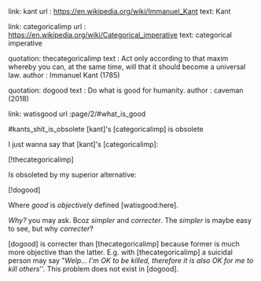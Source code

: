 link: kant
url : https://en.wikipedia.org/wiki/Immanuel_Kant
text: Kant

link: categoricalimp
url : https://en.wikipedia.org/wiki/Categorical_imperative
text: categorical imperative

quotation: thecategoricalimp
text     : Act only according to that maxim whereby you can, at the same time,
           will that it should become a universal law.
author   : Immanuel Kant (1785)

quotation: dogood
text     : Do what is good for humanity.
author   : caveman (2018)

link: watisgood
url :page/2/#what_is_good


#kants_shit_is_obsolete [kant]'s [categoricalimp] is obsolete

I just wanna say that [kant]'s [categoricalimp]:

[!thecategoricalimp]

Is obsoleted by my superior alternative:

[!dogood]

Where _good_ is _objectively_ defined [watisgood:here].

_Why?_ you may ask.  Bcoz _simpler_ and _correcter_.  The _simpler_ is maybe
easy to see, but why _correcter_?

[dogood] is correcter than [thecategoricalimp] because former is much more
objective than the latter.  E.g. with [thecategoricalimp] a suicidal person may
say "_Welp... I'm OK to be killed, therefore it is also OK for me to kill
others_''.  This problem does not exist in [dogood].
